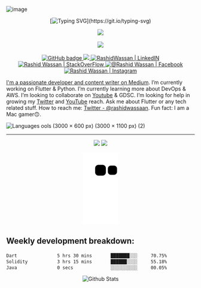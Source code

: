 ![image](https://user-images.githubusercontent.com/60597290/151848154-215a5614-31e8-4396-b0b6-62cca21e8b79.png)
<div align="center">
  
[![Typing SVG](https://readme-typing-svg.herokuapp.com?font=firacode&color=%23FF00ED&size=26&duration=2500&center=true&vCenter=true&lines=Hello+Coders!;I+am+Rashid+Wassan%F0%9F%91%A8%F0%9F%8F%BB%E2%80%8D%F0%9F%92%BB;GDSC+Lead+%7C+Microsoft+LSA;Flutter+Developer;Blockchain+Enthusiast;Tech+Evangelist;Glad+to+see+you+here!!!)](https://git.io/typing-svg)
  
<a href="http://www.rashidwassan.tech">
  <img src="https://user-images.githubusercontent.com/60597290/151966205-54a50cb6-2401-49bc-992c-dd926c8ecd09.svg"/>
  
  ![](https://komarev.com/ghpvc/?username=rashidwassan&color=blueviolet&label=Profile+Views)
</a>
</div>

<p align="center">
  <a href="https://github.com/rashidwassan?tab=followers">
    <img src="https://img.shields.io/github/followers/rashidwassan?label=GitHub&logo=GitHub&style=for-the-badge" alt="GitHub badge" />
  </a>
  <a href="http://twitter.com/rashidwassaan">
    <img src="https://img.shields.io/twitter/follow/rashidwassaan?label=Twitter&logo=twitter&style=for-the-badge" />
  </a>
  <a href="https://www.linkedin.com/in/rashidwassan/" target="_blank">
  <img alt="RashidWassan | LinkedIN"  src="https://img.shields.io/badge/linkedin-%230077B5.svg?&style=for-the-badge&logo=linkedin&logoColor=white" />
</a>
  </a>
  <a href="https://stackoverflow.com/users/15750590/rashid-wassan" target="_blank">
  <img alt="Rashid Wassan | StackOverFlow"  src="https://img.shields.io/badge/Stack_Overflow-FE7A16?style=for-the-badge&logo=stack-overflow&logoColor=white" />
</a>
<a href="https://www.facebook.com/rashidwassann" target="_blank">
  <img  alt="@Rashid Wassan | Facebook" src="https://img.shields.io/badge/facebook-%231877F2.svg?&style=for-the-badge&logo=facebook&logoColor=white" />
</a>
<a href="https://www.instagram.com/rashidwassaan" target="_blank">
  <img alt="Rashid Wassan | Instagram"  src="https://img.shields.io/badge/instagram-%23E4405F.svg?&style=for-the-badge&logo=instagram&logoColor=white" />
</p>

I'm a passionate developer and content writer on [Medium](https://rashidwassan.medium.com).
I’m currently working on Flutter & Python.
I’m currently learning more about DevOps & AWS.
I’m looking to collaborate on [Youtube](https://www.youtube.com/c/RashidsTechStuff) & GDSC.
I’m looking for help in growing my [Twitter](https://twitter.com/rashidwassaan) and [YouTube](https://www.youtube.com/c/RashidsTechStuff) reach.
Ask me about Flutter or any tech related stuff.
How to reach me: [Twitter - @rashidwassaan](https://twitter.com/rashidwassaan).
Fun fact: I am a Mac gamer🙃.

![Languages   ools (3000 × 600 px) (3000 × 1100 px) (2)](https://user-images.githubusercontent.com/60597290/151956911-694185a9-649f-4890-9e8d-09b71f40ad70.png)
<hr>

<p align="center">
  <img width="400px" src="https://github-readme-stats.vercel.app/api?username=rashidwassan&show_icons=true&theme=tokyonight&hide_border=true&bg_color=1F222E" />
  <img width="400px" src="https://github-readme-streak-stats.herokuapp.com?user=rashidwassan&theme=gotham&hide_border=true&fire=C77800&ring=DD910B&background=1F222E" />
</p>
<div  align="center"> <img src="https://raw.githubusercontent.com/muhiqsimui/muhiqsimui/output/github-contribution-grid-snake.svg" /></div>

<h2>Weekly development breakdown: </h2>

```text
Dart               5 hrs 30 mins       ███████░░░     70.75%
Solidity           3 hrs 15 mins       ██████░░░░     55.18%
Java               0 secs              ░░░░░░░░░░     00.05%
```

<p align="center">
        <img src="https://raw.githubusercontent.com/bornmay/bornmay/Update/svg/Bottom.svg" alt="Github Stats" />
</p>
